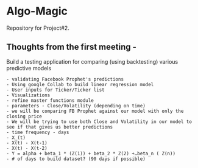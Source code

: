 # Algo-Magic
Repository for Project#2. 


## Thoughts from the first meeting - 

Build a testing application for comparing (using backtesting) various predictive models 

	- validating Facebook Prophet's predictions
	- Using google Collab to build linear regression model
	- User inputs for Ticker/Ticker list
	- Visualizations 
	- refine master functions module
	- parameters - Close/Volatility (depending on time)
	- we will be comparing FB Prophet against our model with only the closing price
	- We will be trying to use both Close and Volatility in our model to see if that gives us better predictions
	- time frequency - days
  	- X_(t)
	- X(t) - X(t-1)
	- X(t) - X(t-2)
	- Y = alpha + beta_1 * (Z(1)) + beta_2 * Z(2) +…beta_n ( Z(n))
	- # of days to build dataset? (90 days if possible)
